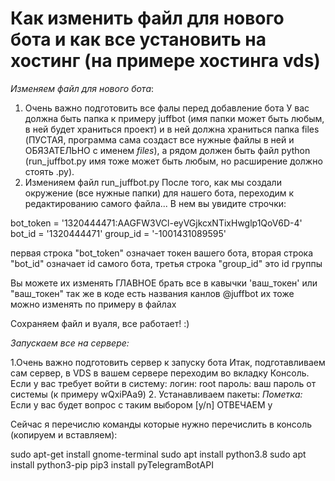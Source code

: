# Как изменить файл для нового бота и как все установить на хостинг (на примере хостинга vds)

_Изменяем файл для нового бота_:

1. Очень важно подготовить все фалы перед добавление бота
У вас должна быть папка к примеру juffbot (имя папки может быть любым, в ней будет храниться проект) и в ней должна храниться папка files (ПУСТАЯ, программа сама создаст все нужные файлы в ней и ОБЯЗАТЕЛЬНО с именем _files_), а рядом должен быть файл python (run_juffbot.py имя тоже может быть любым, но расширение должно стоять .py).
2. Изменияем файл run_juffbot.py
После того, как мы создали окружение (все нужные папки) для нашего бота, переходим к редактированию самого файла...
В нем вы увидите строчки:

bot_token = '1320444471:AAGFW3VCl-eyVGjkcxNTixHwglp1QoV6D-4'
bot_id = '1320444471'
group_id = '-1001431089595'

первая строка "bot_token" означает токен вашего бота, вторая строка "bot_id" означает id самого бота, третья строка  "group_id" это id группы

Вы можете их изменять ГЛАВНОЕ брать все в кавычки 'ваш_токен' или "ваш_токен"
так же в коде есть названия канлов @juffbot их тоже можно изменять по примеру в файлах

Сохраняем файл и вуаля, все работает! :)

_Запускаем все на сервере:_

1.Очень важно подготовить сервер к запуску бота
Итак, подготавливаем сам сервер, в VDS в вашем сервере переходим во вкладку Консоль. Если у вас требует войти в систему:
логин: root
пароль: ваш пароль от системы (к примеру wQxiPAa9)
2. Устанавливаем пакеты:
*Пометка:* Если у вас будет вопрос с таким выбором [y/n] ОТВЕЧАЕМ y

Сейчас я перечислю команды которые нужно перечислить в консоль (копируем и вставляем):

sudo apt-get install gnome-terminal
sudo apt install python3.8
sudo apt install python3-pip
pip3 install pyTelegramBotAPI




